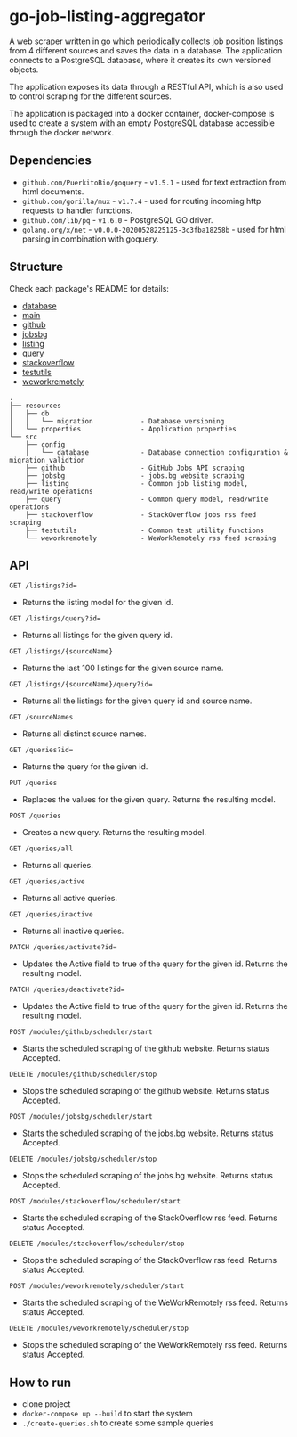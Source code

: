# go-job-listing-aggregator

A web scraper written in go which periodically collects job position listings from 4 different sources and saves the data in a database. The application connects to a PostgreSQL database, where it creates its own versioned objects.

The application exposes its data through a RESTful API, which is also used to control scraping for the different sources.

The application is packaged into a docker container, docker-compose is used to create a system with an 
empty PostgreSQL database accessible through the docker network.

## Dependencies

 - `github.com/PuerkitoBio/goquery` - `v1.5.1` - used for text extraction from html documents.
 - `github.com/gorilla/mux` - `v1.7.4` - used for routing incoming http requests to handler functions.
 - `github.com/lib/pq` - `v1.6.0` - PostgreSQL GO driver.
 - `golang.org/x/net` - `v0.0.0-20200528225125-3c3fba18258b` - used for html parsing in combination with goquery.

## Structure

Check each package's README for details:
 - [database](src/config/database)
 - [main](src)
 - [github](src/github)
 - [jobsbg](src/jobsbg)
 - [listing](src/listing)
 - [query](src/query)
 - [stackoverflow](src/stackoverflow)
 - [testutils](src/testutils)
 - [weworkremotely](src/weworkremotely)


```
.
├── resources
│   ├── db
│   │   └── migration            - Database versioning
│   └── properties               - Application properties
└── src
    ├── config
    │   └── database             - Database connection configuration & migration validtion
    ├── github                   - GitHub Jobs API scraping
    ├── jobsbg                   - jobs.bg website scraping
    ├── listing                  - Common job listing model, read/write operations
    ├── query                    - Common query model, read/write operations
    ├── stackoverflow            - StackOverflow jobs rss feed scraping
    ├── testutils                - Common test utility functions
    └── weworkremotely           - WeWorkRemotely rss feed scraping
```

## API

`GET /listings?id=`
 - Returns the listing model for the given id.

`GET /listings/query?id=`
 - Returns all listings for the given query id.

`GET /listings/{sourceName}`
 - Returns the last 100 listings for the given source name.

`GET /listings/{sourceName}/query?id=`
 - Returns all the listings for the given query id and source name.

`GET /sourceNames`
 - Returns all distinct source names.
 
`GET /queries?id=`
 - Returns the query for the given id.

`PUT /queries`
 - Replaces the values for the given query. Returns the resulting model.

`POST /queries`
 - Creates a new query. Returns the resulting model.

`GET /queries/all`
 - Returns all queries.

`GET /queries/active`
 - Returns all active queries.

`GET /queries/inactive`
 - Returns all inactive queries.

`PATCH /queries/activate?id=`
 - Updates the Active field to true of the query for the given id. Returns the resulting model.

`PATCH /queries/deactivate?id=`
 - Updates the Active field to true of the query for the given id. Returns the resulting model.

`POST /modules/github/scheduler/start`
 - Starts the scheduled scraping of the github website. Returns status Accepted.

`DELETE /modules/github/scheduler/stop`
 - Stops the scheduled scraping of the github website. Returns status Accepted.

`POST /modules/jobsbg/scheduler/start`
 - Starts the scheduled scraping of the jobs.bg website. Returns status Accepted.

`DELETE /modules/jobsbg/scheduler/stop`
 - Stops the scheduled scraping of the jobs.bg website. Returns status Accepted.

`POST /modules/stackoverflow/scheduler/start`
 - Starts the scheduled scraping of the StackOverflow rss feed. Returns status Accepted.

`DELETE /modules/stackoverflow/scheduler/stop`
 - Stops the scheduled scraping of the StackOverflow rss feed. Returns status Accepted.

`POST /modules/weworkremotely/scheduler/start`
 - Starts the scheduled scraping of the WeWorkRemotely rss feed. Returns status Accepted.

`DELETE /modules/weworkremotely/scheduler/stop`
 - Stops the scheduled scraping of the WeWorkRemotely rss feed. Returns status Accepted.

## How to run

 - clone project
 - `docker-compose up --build` to start the system
 - `./create-queries.sh` to create some sample queries


